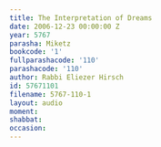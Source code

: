 ```yaml
---
title: The Interpretation of Dreams
date: 2006-12-23 00:00:00 Z
year: 5767
parasha: Miketz
bookcode: '1'
fullparashacode: '110'
parashacode: '110'
author: Rabbi Eliezer Hirsch
id: 57671101
filename: 5767-110-1
layout: audio
moment: 
shabbat: 
occasion: 
---
```


